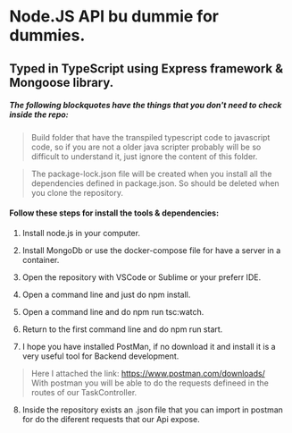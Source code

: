 # Node.JS API bu dummie for dummies.
## Typed in TypeScript using Express framework & Mongoose library.
##### The following blockquotes have the things that you don't need to check inside the repo:
>Build folder that have the transpiled typescript code to javascript code, so if you are not a older java scripter probably will be so difficult to understand it, just ignore the content of this folder.

>The package-lock.json file will be created when you install all the dependencies defined in package.json.
So should be deleted when you clone the repository.


#### Follow these steps for install the tools & dependencies:
1. Install node.js in your computer.

2. Install MongoDb or use the docker-compose file for have a server in a container.

3. Open the repository with VSCode or Sublime or your preferr IDE.

4. Open a command line and just do npm install.

5. Open a command line and do npm run tsc:watch.

6. Return to the first command line and do npm run start.

7. I hope you have installed PostMan, if no download it and install it is a very useful tool for Backend development.
> Here I attached the link: https://www.postman.com/downloads/   
With postman you will be able to do the requests defineed in the routes of our TaskController.

8. Inside the repository exists an .json file that you can import in postman for do the diferent requests that our Api expose.
